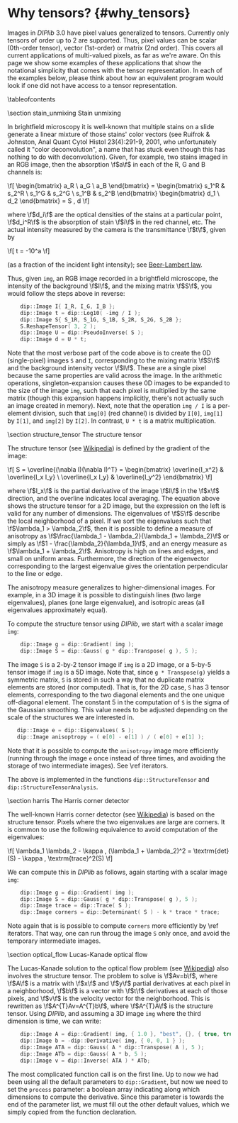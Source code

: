 # Why tensors? {#why_tensors}

[//]: # (DIPlib 3.0)

[//]: # ([c]2017, Cris Luengo.)

[//]: # (Licensed under the Apache License, Version 2.0 [the "License"];)
[//]: # (you may not use this file except in compliance with the License.)
[//]: # (You may obtain a copy of the License at)
[//]: # ()
[//]: # (   http://www.apache.org/licenses/LICENSE-2.0)
[//]: # ()
[//]: # (Unless required by applicable law or agreed to in writing, software)
[//]: # (distributed under the License is distributed on an "AS IS" BASIS,)
[//]: # (WITHOUT WARRANTIES OR CONDITIONS OF ANY KIND, either express or implied.)
[//]: # (See the License for the specific language governing permissions and)
[//]: # (limitations under the License.)

Images in *DIPlib* 3.0 have pixel values generalized to tensors. Currently only
tensors of order up to 2 are supported. Thus, pixel values can be scalar (0th-order
tensor), vector (1st-order) or matrix (2nd order). This covers all current
applications of multi-valued pixels, as far as we're aware. On this page we show
some examples of these applications that show the notational simplicity that comes
with the tensor representation. In each of the examples below, please think about
how an equivalent program would look if one did not have access to a tensor
representation.

\tableofcontents

[//]: # (--------------------------------------------------------------)

\section stain_unmixing Stain unmixing

In brightfield microscopy it is well-known that multiple stains on a slide generate
a linear mixture of those stains' color vectors (see Ruifrok & Johnston,
Anal Quant Cytol Histol 23(4):291-9, 2001, who unfortunately called it "color
deconvolution", a name that has stuck even though this has nothing to do
with deconvolution). Given, for example, two stains imaged in an RGB image,
then the absorption \f$a\f$ in each of the R, G and B channels is:

\f[
   \begin{bmatrix} a_R \\ a_G \\ a_B \end{bmatrix} =
   \begin{bmatrix} s_1^R & s_2^R \\
                   s_1^G & s_2^G \\
                   s_1^B & s_2^B \end{bmatrix}
   \begin{bmatrix} d_1 \\ d_2 \end{bmatrix} = S \, d
\f]

where \f$d_i\f$ are the optical densities of the stains at a particular point,
\f$d_i^R\f$ is the absorption of stain \f$i\f$ in the red channel, etc. The actual
intensity measured by the camera is the transmittance \f$t\f$, given by

\f[
   t = -10^a
\f]

(as a fraction of the incident light intensity);
see [Beer-Lambert law](https://en.wikipedia.org/wiki/Beer–Lambert_law).

Thus, given `img`, an RGB image recorded in a brightfield microscope, the intensity
of the background \f$I\f$, and the mixing matrix \f$S\f$, you would follow the steps above
in reverse:

```cpp
    dip::Image I{ I_R, I_G, I_B };
    dip::Image t = dip::Log10( -img / I );
    dip::Image S{ S_1R, S_1G, S_1B, S_2R, S_2G, S_2B };
    S.ReshapeTensor( 3, 2 );
    dip::Image U = dip::PseudoInverse( S );
    dip::Image d = U * t;
```

Note that the most verbose part of the code above is to create the 0D (single-pixel)
images `S` and `I`, corresponding to the mixing matrix \f$S\f$ and the background intensity
vector \f$I\f$. These are a single pixel because the same properties are valid across
the image. In the arithmetic operations, singleton-expansion causes these 0D images
to be expanded to the size of the image `img`, such that each pixel is multiplied
by the same matrix (though this expansion happens implicitly, there's not actually such an
image created in memory). Next, note that the operation `img / I` is a per-element
division, such that `img[0]` (red channel) is divided by `I[0]`, `img[1]` by `I[1]`,
and `img[2]` by `I[2]`. In contrast, `U * t` is a matrix multiplication.

[//]: # (--------------------------------------------------------------)

\section structure_tensor The structure tensor

The structure tensor (see [Wikipedia](https://en.wikipedia.org/wiki/Structure_tensor))
is defined by the gradient of the image:

\f[
   S = \overline{(\nabla I)(\nabla I)^T} = \begin{bmatrix}
       \overline{I_x^2} & \overline{I_x I_y} \\
       \overline{I_x I_y} & \overline{I_y^2} \end{bmatrix}
\f]

where \f$I_x\f$ is the partial derivative of the image \f$I\f$ in the \f$x\f$ direction, and the
overline indicates local averaging. The equation above shows the
structure tensor for a 2D image, but the expression on the left is valid for
any number of dimensions. The eigenvalues of \f$S\f$ describe the local neighborhood
of a pixel. If we sort the eigenvalues such that \f$\lambda_1 > \lambda_2\f$,
then it is possible to define a measure of anisotropy as
\f$\frac{\lambda_1 - \lambda_2}{\lambda_1 + \lambda_2}\f$
or simply as \f$1 - \frac{\lambda_2}{\lambda_1}\f$, and an energy
measure as \f$\lambda_1 + \lambda_2\f$. Anisotropy is high on lines and edges,
and small on uniform areas. Furthermore, the direction of the eigenvector
corresponding to the largest eigenvalue gives the orientation perpendicular to
the line or edge.

The anisotropy measure generalizes to higher-dimensional images. For example,
in a 3D image it is possible to distinguish lines (two large eigenvalues),
planes (one large eigenvalue), and isotropic areas (all eigenvalues approximately
equal).

To compute the structure tensor using *DIPlib*, we start with a scalar image `img`:

```cpp
    dip::Image g = dip::Gradient( img );
    dip::Image S = dip::Gauss( g * dip::Transpose( g ), 5 );
```

The image `S` is a 2-by-2 tensor image if `img` is a 2D image, or a 5-by-5 tensor
image if `img` is a 5D image. Note that, since `g * Transpose(g)` yields a
symmetric matrix, `S` is stored in such a way that no duplicate matrix elements
are stored (nor computed). That is, for the 2D case, `S` has 3 tensor elements,
corresponding to the two diagonal elements and the one unique off-diagonal element.
The constant 5 in the computation of `S` is the sigma of the Gaussian smoothing.
This value needs to be adjusted depending on the scale of the structures we are
interested in.

```cpp
   dip::Image e = dip::Eigenvalues( S );
   dip::Image anisoptropy = ( e[0] - e[1] ) / ( e[0] + e[1] );
```

Note that it is possible to compute the `anisotropy` image more efficiently
(running through the image `e` once instead of three times, and avoiding
the storage of two intermediate images). See \ref iterators.

The above is implemented in the functions `dip::StructureTensor` and
`dip::StructureTensorAnalysis`.

[//]: # (--------------------------------------------------------------)

\section harris The Harris corner detector

The well-known Harris corner detector (see
[Wikipedia](https://en.wikipedia.org/wiki/Corner_detection#The_Harris_.26_Stephens_.2F_Plessey_.2F_Shi.E2.80.93Tomasi_corner_detection_algorithms))
is based on the structure tensor. Pixels where the two eigenvalues are large
are corners. It is common to use the following equivalence to avoid computation
of the eigenvalues:

\f[
   \lambda_1 \lambda_2 - \kappa \, (\lambda_1 + \lambda_2)^2 = \textrm{det}(S) - \kappa \, \textrm{trace}^2(S)
\f]

We can compute this in *DIPlib* as follows, again starting with a scalar
image `img`:

```cpp
    dip::Image g = dip::Gradient( img );
    dip::Image S = dip::Gauss( g * dip::Transpose( g ), 5 );
    dip::Image trace = dip::Trace( S );
    dip::Image corners = dip::Determinant( S ) - k * trace * trace;
```

Note again that is is possible to compute `corners` more efficiently
by \ref iterators. That way, one can run throug the image `S` only once,
and avoid the temporary intermediate images.

[//]: # (--------------------------------------------------------------)

\section optical_flow Lucas-Kanade optical flow

The Lucas-Kanade solution to the optical flow problem (see
[Wikipedia](https://en.wikipedia.org/wiki/Lucas–Kanade_method))
also involves the structure tensor. The problem to solve is \f$Av=b\f$,
where \f$A\f$ is a matrix with \f$x\f$ and \f$y\f$ partial derivatives at each
pixel in a neighborhood, \f$b\f$ is a vector with \f$t\f$ derivatives at each
of those pixels, and \f$v\f$ is the velocity vector for the neighborhood.
This is rewritten as \f$A^{T}Av=A^{T}b\f$, where \f$A^{T}A\f$ is the
structure tensor. Using *DIPlib*, and assuming a 3D image `img` where
the third dimension is time, we can write:

```cpp
    dip::Image A = dip::Gradient( img, { 1.0 }, "best", {}, { true, true, false } );
    dip::Image b = -dip::Derivative( img, { 0, 0, 1 } );
    dip::Image ATA = dip::Gauss( A * dip::Transpose( A ), 5 );
    dip::Image ATb = dip::Gauss( A * b, 5 );
    dip::Image v = dip::Inverse( ATA ) * ATb;
```

The most complicated function call is on the first line. Up to now we had
been using all the default parameters to `dip::Gradient`, but now we need
to set the `process` parameter: a boolean array indicating along which
dimensions to compute the derivative. Since this parameter is towards the
end of the parameter list, we must fill out the other default values,
which we simply copied from the function declaration.
